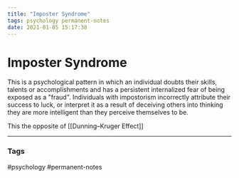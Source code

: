 ```yaml
---
title: "Imposter Syndrome"
tags: psychology permanent-notes
date: 2021-01-05 15:17:38
---
```


# Imposter Syndrome

This is a psychological pattern in which an individual doubts their skills, talents or accomplishments and has a persistent internalized fear of being exposed as a "fraud". Individuals with impostorism incorrectly attribute their success to luck, or interpret it as a result of deceiving others into thinking they are more intelligent than they perceive themselves to be.

This the opposite of [[Dunning–Kruger Effect]]

---
### Tags
#psychology #permanent-notes
